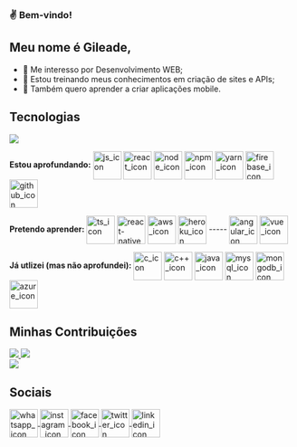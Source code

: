 ### ✌️ Bem-vindo!
## Meu nome é Gileade,
- 👀 Me interesso por Desenvolvimento WEB;
- 🧠 Estou treinando meus conhecimentos em criação de sites e APIs;
- 📱 Também quero aprender a criar aplicações mobile.

## Tecnologias
<a href="https://github.com/gileadeteixeira?tab=repositories" target="_blank" rel="noopener noreferrer">
  <img src="https://github-readme-stats.vercel.app/api/top-langs/?username=gileadeteixeira&layout=compact&locale=pt-br&bg_color=DEG,131313,2f3640,485460&title_color=FFFFFF&text_color=eeeeee" />
</a>

<strong>Estou aprofundando:</strong>
<img align="center" alt="js_icon" height="50" width="50" src="https://cdn.jsdelivr.net/gh/devicons/devicon/icons/javascript/javascript-original.svg" style="max-width: 100%"/>
<img align="center" alt="react_icon" height="50" width="50" src="https://cdn.jsdelivr.net/gh/devicons/devicon/icons/react/react-original.svg" style="max-width: 100%"/>
<img align="center" alt="node_icon" height="50" width="50" src="https://cdn.jsdelivr.net/gh/devicons/devicon/icons/nodejs/nodejs-plain.svg" style="max-width: 100%"/>
<img align="center" alt="npm_icon" height="50" width="50" src="https://cdn.jsdelivr.net/gh/devicons/devicon/icons/npm/npm-original-wordmark.svg" style="max-width: 100%"/>
<img align="center" alt="yarn_icon" height="50" width="50" src="https://cdn.jsdelivr.net/gh/devicons/devicon/icons/yarn/yarn-original-wordmark.svg" style="max-width: 100%"/>
<img align="center" alt="firebase_icon" height="50" width="50" src="https://cdn.jsdelivr.net/gh/devicons/devicon/icons/firebase/firebase-plain-wordmark.svg" style="max-width: 100%"/>
<img align="center" alt="github_icon" height="50" width="50" src="https://cdn.jsdelivr.net/gh/devicons/devicon/icons/github/github-original.svg" style="max-width: 100%"/>

<strong>Pretendo aprender:</strong>
<img align="center" alt="ts_icon" height="50" width="50" src="https://cdn.jsdelivr.net/gh/devicons/devicon/icons/typescript/typescript-original.svg" style="max-width: 100%"/>
<img align="center" alt="react-native_icon" height="50" width="50" src="https://cdn.jsdelivr.net/gh/devicons/devicon/icons/react/react-original.svg" style="max-width: 100%"/>
<img align="center" alt="aws_icon" height="50" width="50" src="https://cdn.jsdelivr.net/gh/devicons/devicon/icons/amazonwebservices/amazonwebservices-original-wordmark.svg" style="max-width: 100%"/>
<img align="center" alt="heroku_icon" height="50" width="50" src="https://cdn.jsdelivr.net/gh/devicons/devicon/icons/heroku/heroku-plain-wordmark.svg" style="max-width: 100%"/> ----- 
<img align="center" alt="angular_icon" height="50" width="50" src="https://cdn.jsdelivr.net/gh/devicons/devicon/icons/angularjs/angularjs-plain.svg" style="max-width: 100%"/>
<img align="center" alt="vue_icon" height="50" width="50" src="https://cdn.jsdelivr.net/gh/devicons/devicon/icons/vuejs/vuejs-original.svg" style="max-width: 100%"/>

<strong>Já utlizei (mas não aprofundei):</strong>
<img align="center" alt="c_icon" height="50" width="50" src="https://cdn.jsdelivr.net/gh/devicons/devicon/icons/c/c-plain.svg" style="max-width: 100%"/>
<img align="center" alt="c++_icon" height="50" width="50" src="https://cdn.jsdelivr.net/gh/devicons/devicon/icons/cplusplus/cplusplus-plain.svg" style="max-width: 100%"/>
<img align="center" alt="java_icon" height="50" width="50" src="https://cdn.jsdelivr.net/gh/devicons/devicon/icons/java/java-original.svg" style="max-width: 100%"/>
<img align="center" alt="mysql_icon" height="50" width="50" src="https://cdn.jsdelivr.net/gh/devicons/devicon/icons/mysql/mysql-original-wordmark.svg" style="max-width: 100%"/>
<img align="center" alt="mongodb_icon" height="50" width="50" src="https://cdn.jsdelivr.net/gh/devicons/devicon/icons/mongodb/mongodb-plain-wordmark.svg" style="max-width: 100%"/>
<img align="center" alt="azure_icon" height="50" width="50" src="https://cdn.jsdelivr.net/gh/devicons/devicon/icons/azure/azure-original.svg" style="max-width: 100%"/>

## Minhas Contribuições
<a href="https://github.com/adsfsa/pharmaclin">
  <img src="https://github-readme-stats.vercel.app/api/pin/?username=adsfsa&repo=pharmaclin&border_color=000000" />
</a>
<a href="https://github.com/adsfsa/app-chamada">
  <img src="https://github-readme-stats.vercel.app/api/pin/?username=adsfsa&repo=app-chamada&border_color=000000" />
</a>
<br>
<a href="https://github.com/gileadeteixeira" target="_blank" rel="noopener noreferrer">
  <img src="https://github-readme-stats.vercel.app/api?username=gileadeteixeira&show_icons=true&bg_color=DEG,131313,2f3640,485460&title_color=FFFFFF&text_color=33d9b2&icon_color=7F8FA6&locale=pt-br" />
</a>

## Sociais
<a href="https://api.whatsapp.com/send?phone=5575998547269" target="_blank" rel="noopener noreferrer">
  <img align="center" alt="whatsapp_icon" height="50" width="50" src="https://icons-for-free.com/iconfiles/png/512/super+tiny+icons+whatsapp-1324450795544190261.png" style="max-width: 100%"/>
</a>
<a href="https://www.instagram.com/gil_txra" target="_blank" rel="noopener noreferrer">
  <img align="center" alt="instagram_icon" height="50" width="50" src="https://icons-for-free.com/iconfiles/png/512/super+tiny+icons+instagram-1324450740434031017.png" style="max-width: 100%"/>
</a>
<a href="https://www.facebook.com/gileade.teixeira" target="_blank" rel="noopener noreferrer">
  <img align="center" alt="facebook_icon" height="50" width="50" src="https://icons-for-free.com/iconfiles/png/512/super+tiny+icons+facebook-1324450725288254714.png" style="max-width: 100%"/>
</a>
<a href="https://twitter.com/giltxra" target="_blank" rel="noopener noreferrer">
  <img align="center" alt="twitter_icon" height="50" width="50" src="https://icons-for-free.com/iconfiles/png/512/super+tiny+icons+twitter-1324450786355861298.png" style="max-width: 100%"/>
</a>
<a href="https://www.linkedin.com/in/gileadeteixeira/" target="_blank" rel="noopener noreferrer">
  <img align="center" alt="linkedin_icon" height="50" width="50" src="https://icons-for-free.com/iconfiles/png/128/super+tiny+icons+linkedin-1324450747503589428.png" style="max-width: 100%"/>
</a>
